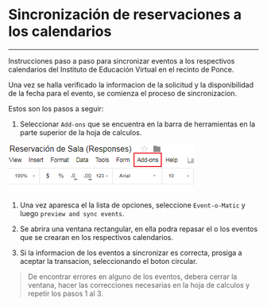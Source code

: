 # Sincronización de reservaciones a los calendarios
***

Instrucciones paso a paso para sincronizar eventos a los respectivos calendarios del Instituto de Educación Virtual en el recinto de Ponce.

Una vez se halla verificado la informacion de la solicitud y la disponibilidad de la fecha para el evento, se comienza el proceso de sincronizacion.

Estos son los pasos a seguir:

1. Seleccionar `Add-ons` que se encuentra en la barra de herramientas en la parte superior de la hoja de calculos.
 
 ![Add-ons](./add-ons.png)

1. Una vez aparesca el la lista de opciones, seleccione `Event-o-Matic` y luego `preview and sync events`.


1. Se abrira una ventana rectangular, en ella podra repasar el o los eventos que se crearan en los respectivos calendarios.

1. Si la informacion de los eventos a sincronizar es correcta, prosiga a aceptar la transacion, seleccionando el boton circular. 

> De encontrar errores en alguno de los eventos, debera cerrar la ventana, hacer las correcciones necesarias en la hoja de calculos y repetir los pasos 1 al 3.
